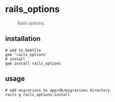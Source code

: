 # rails_options
> Rails options.

## installation
```shell
# add to Gemfile
gem 'rails_options'
# install
gem install rails_options
```

## usage
```shell
# add migrations to app/db/migrations directory
rails g rails_options:install
```
